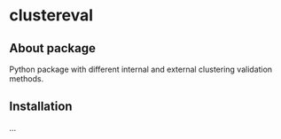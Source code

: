 # clustereval

## About package
Python package with different internal and external clustering validation methods.

## Installation
&hellip;
